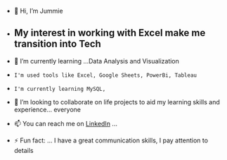 - 👋 Hi, I’m Jummie

- ## My interest in working with Excel make me transition into Tech


- 🌱 I’m currently learning ...Data Analysis and Visualization
-     I'm used tools like Excel, Google Sheets, PowerBi, Tableau
-     I'm currently learning MySQL, 
- 💞️ I’m looking to collaborate on life projects to aid my learning skills and experience... everyone
- 📫 You can reach me on  [LinkedIn](https://www.linkedin.com/in/aminat-rasheed-b64599229/overlay/about-this-profile/?lipi=urn%3Ali%3Apage%3Ad_flagship3_profile_view_base%3Bt3LuvxkEQjSyM5aQj5PjOg%3D%3D) ...

- ⚡ Fun fact: ... I have a great communication skills, I pay attention to details

<!---
Jummie07/Jummie07 is a ✨ special ✨ repository because its `README.md` (this file) appears on your GitHub profile.
You can click the Preview link to take a look at your changes.
--->
